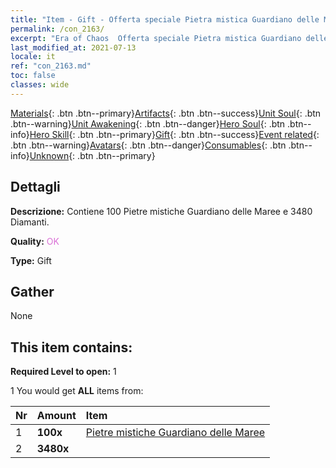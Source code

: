 ```yaml
---
title: "Item - Gift - Offerta speciale Pietra mistica Guardiano delle Maree C"
permalink: /con_2163/
excerpt: "Era of Chaos  Offerta speciale Pietra mistica Guardiano delle Maree C"
last_modified_at: 2021-07-13
locale: it
ref: "con_2163.md"
toc: false
classes: wide
---
```

 [Materials](/ItemsIT/){: .btn .btn--primary}[Artifacts](/ItemsIT/Artifacts/){: .btn .btn--success}[Unit Soul](/ItemsIT/UnitSoul/){: .btn .btn--warning}[Unit Awakening](/ItemsIT/UnitAwakening/){: .btn .btn--danger}[Hero Soul](/ItemsIT/HeroSoul/){: .btn .btn--info}[Hero Skill](/ItemsIT/HeroSkill/){: .btn .btn--primary}[Gift](/ItemsIT/Gift/){: .btn .btn--success}[Event related](/ItemsIT/Events/){: .btn .btn--warning}[Avatars](/ItemsIT/Avatars/){: .btn .btn--danger}[Consumables](/ItemsIT/Consumables/){: .btn .btn--info}[Unknown](/ItemsIT/Unknown/){: .btn .btn--primary}

## Dettagli
 **Descrizione:** Contiene 100 Pietre mistiche Guardiano delle Maree e 3480 Diamanti.

 **Quality:** <span style="color: #DA70D6">OK</span>

 **Type:** Gift

## Gather

  None

## This item contains:

 **Required Level to open:** 1

 1 You would get **ALL** items  from:

  | Nr | Amount |     Item    |
  |:---|:-------|:------------|
  | 1 |  **100x** | [Pietre mistiche Guardiano delle Maree](/ItemsIT/unt_352/) |  | 
  | 2 |  **3480x** | <i class="fas fa-gem"/> |  | 
